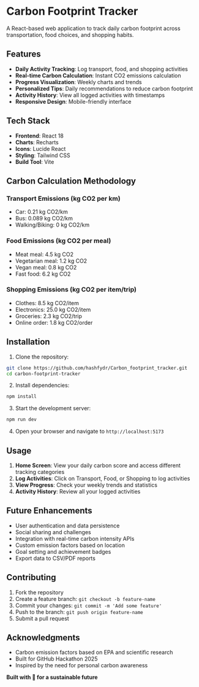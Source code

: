 # Carbon Footprint Tracker

A React-based web application to track daily carbon footprint across transportation, food choices, and shopping habits.

## Features

- **Daily Activity Tracking**: Log transport, food, and shopping activities
- **Real-time Carbon Calculation**: Instant CO2 emissions calculation
- **Progress Visualization**: Weekly charts and trends
- **Personalized Tips**: Daily recommendations to reduce carbon footprint
- **Activity History**: View all logged activities with timestamps
- **Responsive Design**: Mobile-friendly interface

## Tech Stack

- **Frontend**: React 18
- **Charts**: Recharts
- **Icons**: Lucide React
- **Styling**: Tailwind CSS
- **Build Tool**: Vite

## Carbon Calculation Methodology

### Transport Emissions (kg CO2 per km)
- Car: 0.21 kg CO2/km
- Bus: 0.089 kg CO2/km
- Walking/Biking: 0 kg CO2/km

### Food Emissions (kg CO2 per meal)
- Meat meal: 4.5 kg CO2
- Vegetarian meal: 1.2 kg CO2
- Vegan meal: 0.8 kg CO2
- Fast food: 6.2 kg CO2

### Shopping Emissions (kg CO2 per item/trip)
- Clothes: 8.5 kg CO2/item
- Electronics: 25.0 kg CO2/item
- Groceries: 2.3 kg CO2/trip
- Online order: 1.8 kg CO2/order

## Installation

1. Clone the repository:
```bash
git clone https://github.com/hashfydr/Carbon_footprint_tracker.git
cd carbon-footprint-tracker
```

2. Install dependencies:
```bash
npm install
```

3. Start the development server:
```bash
npm run dev
```

4. Open your browser and navigate to `http://localhost:5173`

## Usage

1. **Home Screen**: View your daily carbon score and access different tracking categories
2. **Log Activities**: Click on Transport, Food, or Shopping to log activities
3. **View Progress**: Check your weekly trends and statistics
4. **Activity History**: Review all your logged activities

## Future Enhancements

- User authentication and data persistence
- Social sharing and challenges
- Integration with real-time carbon intensity APIs
- Custom emission factors based on location
- Goal setting and achievement badges
- Export data to CSV/PDF reports

## Contributing

1. Fork the repository
2. Create a feature branch: `git checkout -b feature-name`
3. Commit your changes: `git commit -m 'Add some feature'`
4. Push to the branch: `git push origin feature-name`
5. Submit a pull request

## Acknowledgments

- Carbon emission factors based on EPA and scientific research
- Built for GitHub Hackathon 2025
- Inspired by the need for personal carbon awareness


**Built with 🌱 for a sustainable future**
